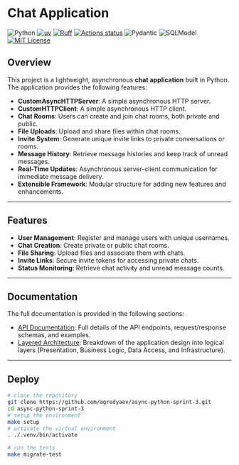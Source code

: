 # Chat Application

![Python](https://img.shields.io/badge/python-3.13-blue)
[![uv](https://img.shields.io/endpoint?url=https://raw.githubusercontent.com/astral-sh/uv/main/assets/badge/v0.json)](https://github.com/astral-sh/uv)
[![Ruff](https://img.shields.io/endpoint?url=https://raw.githubusercontent.com/astral-sh/ruff/main/assets/badge/v2.json)](https://github.com/astral-sh/ruff)
[![Actions status](https://github.com/agredyaev/async-python-sprint-3/actions/workflows/app-testing.yml/badge.svg)](https://github.com/agredyaev/async-python-sprint-2/actions)
![Pydantic](https://img.shields.io/badge/Pydantic-red?logo=pydantic&logoColor=white)
![SQLModel](https://img.shields.io/badge/SQLModel-blue?logo=sqlmodel&logoColor=white)
[![MIT License](https://img.shields.io/badge/license-MIT-green.svg)](https://mit-license.org/)

## Overview

This project is a lightweight, asynchronous **chat application** built in Python.
The application provides the following features:
- **CustomAsyncHTTPServer**: A simple asynchronous HTTP server.
- **CustomHTTPClient**: A simple asynchronous HTTP client.
- **Chat Rooms**: Users can create and join chat rooms, both private and public.
- **File Uploads**: Upload and share files within chat rooms.
- **Invite System**: Generate unique invite links to private conversations or rooms.
- **Message History**: Retrieve message histories and keep track of unread messages.
- **Real-Time Updates**: Asynchronous server-client communication for immediate message delivery.
- **Extensible Framework**: Modular structure for adding new features and enhancements.

---

## Features

- **User Management**: Register and manage users with unique usernames.
- **Chat Creation**: Create private or public chat rooms.
- **File Sharing**: Upload files and associate them with chats.
- **Invite Links**: Secure invite tokens for accessing private chats.
- **Status Monitoring**: Retrieve chat activity and unread message counts.

---

## Documentation

The full documentation is provided in the following sections:

- [API Documentation](docs/api.md): Full details of the API endpoints, request/response schemas, and examples.
- [Layered Architecture](docs/layers.md): Breakdown of the application design into logical layers (Presentation, Business Logic, Data Access, and Infrastructure).

---
## Deploy
```bash
# clone the repository
git clone https://github.com/agredyaev/async-python-sprint-3.git
cd async-python-sprint-3
# setup the environment
make setup
# activate the virtual environment
. ./.venv/bin/activate

# run the tests
make migrate-test
```
